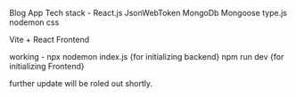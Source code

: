 Blog App 
Tech stack -
React.js
JsonWebToken
MongoDb
Mongoose
type.js
nodemon
css

Vite + React Frontend

working - 
npx nodemon index.js {for initializing backend}
npm run dev {for initializing Frontend}

further update will be roled out shortly.
